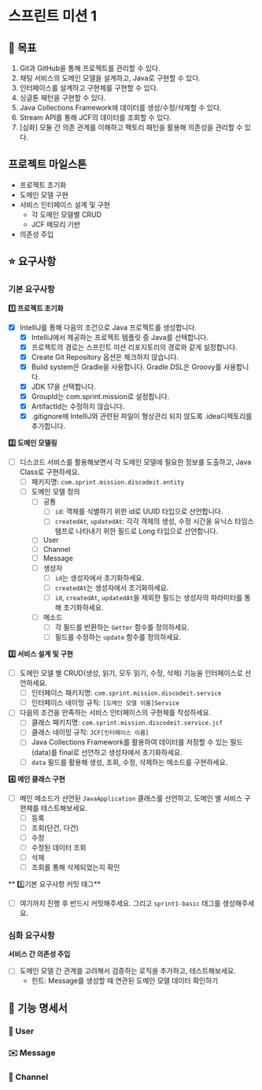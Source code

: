 # 스프린트 미션 1

## 🚀 목표

1. Git과 GitHub을 통해 프로젝트를 관리할 수 있다.
2. 채팅 서비스의 도메인 모델을 설계하고, Java로 구현할 수 있다.
3. 인터페이스를 설계하고 구현체를 구현할 수 있다.
4. 싱글톤 패턴을 구현할 수 있다.
5. Java Collections Framework에 데이터를 생성/수정/삭제할 수 있다.
6. Stream API를 통해 JCF의 데이터를 조회할 수 있다.
7. [심화] 모듈 간 의존 관계를 이해하고 팩토리 패턴을 활용해 의존성을 관리할 수 있다.


## 프로젝트 마일스톤
- 프로젝트 초기화
- 도메인 모델 구현
- 서비스 인터페이스 설계 및 구현
  - 각 도메인 모델별 CRUD
  - JCF 메모리 기반
- 의존성 주입


## ⭐ 요구사항

### 기본 요구사항
**1️⃣ 프로젝트 초기화**
- [x] IntelliJ를 통해 다음의 조건으로 Java 프로젝트를 생성합니다.
  - [x]  IntelliJ에서 제공하는 프로젝트 템플릿 중 Java를 선택합니다.
  - [x]  프로젝트의 경로는 스프린트 미션 리포지토리의 경로와 같게 설정합니다.
  - [x]  Create Git Repository 옵션은 체크하지 않습니다.
  - [x]  Build system은 Gradle을 사용합니다. Gradle DSL은 Groovy를 사용합니다.
  - [x]  JDK 17을 선택합니다.
  - [x]  GroupId는 com.sprint.mission로 설정합니다.
  - [x]  ArtifactId는 수정하지 않습니다.
  - [x]  .gitignore에 IntelliJ와 관련된 파일이 형상관리 되지 않도록 .idea디렉토리를 추가합니다.

**2️⃣ 도메인 모델링**
- [ ] 디스코드 서비스를 활용해보면서 각 도메인 모델에 필요한 정보를 도출하고, Java Class로 구현하세요.
  - [ ] 패키지명: `com.sprint.mission.discodeit.entity`
  - [ ] 도메인 모델 정의
    - [ ] 공통
      - [ ] `id`: 객체를 식별하기 위한 id로 UUID 타입으로 선언합니다.
      - [ ] `createdAt`, `updatedAt`: 각각 객체의 생성, 수정 시간을 유닉스 타임스탬프로 나타내기 위한 필드로 Long 타입으로 선언합니다.
    -[ ] User
    - [ ] Channel
    - [ ] Message
    -[ ] 생성자
      - [ ] `id`는 생성자에서 초기화하세요.
      - [ ] `createdAt`는 생성자에서 초기화하세요.
      - [ ] `id`, `createdAt`, `updatedAt`을 제외한 필드는 생성자의 파라미터를 통해 초기화하세요.
    - [ ] 메소드
      - [ ] 각 필드를 반환하는 `Getter` 함수를 정의하세요.
      - [ ] 필드를 수정하는 `update` 함수를 정의하세요.

**3️⃣ 서비스 설계 및 구현**
- [ ] 도메인 모델 별 CRUD(생성, 읽기, 모두 읽기, 수정, 삭제) 기능을 인터페이스로 선언하세요.
  - [ ] 인터페이스 패키지명: `com.sprint.mission.discodeit.service`
  - [ ] 인터페이스 네이밍 규칙: `[도메인 모델 이름]Service`
- [ ] 다음의 조건을 만족하는 서비스 인터페이스의 구현체를 작성하세요.
  - [ ] 클래스 패키지명: `com.sprint.mission.discodeit.service.jcf`
  - [ ] 클래스 네이밍 규칙: `JCF[인터페이스 이름]`
  - [ ] Java Collections Framework를 활용하여 데이터를 저장할 수 있는 필드(data)를 final로 선언하고 생성자에서 초기화하세요.
  - [ ] `data` 필드를 활용해 생성, 조회, 수정, 삭제하는 메소드를 구현하세요.

**4️⃣ 메인 클래스 구현**
- [ ] 메인 메소드가 선언된 `JavaApplication` 클래스를 선언하고, 도메인 별 서비스 구현체를 테스트해보세요.
  - [ ] 등록
  - [ ] 조회(단건, 다건)
  - [ ] 수정
  - [ ] 수정된 데이터 조회
  - [ ] 삭제
  - [ ] 조회를 통해 삭제되었는지 확인

** 5️⃣기본 요구사항 커밋 태그**
- [ ] 여기까지 진행 후 반드시 커밋해주세요. 그리고 `sprint1-basic` 태그를 생성해주세요.
### 심화 요구사항
**서비스 간 의존성 주입**
- [ ] 도메인 모델 간 관계를 고려해서 검증하는 로직을 추가하고, 테스트해보세요.
    - 힌트: Message를 생성할 때 연관된 도메인 모델 데이터 확인하기


## 📝 기능 명세서

### 🚶 User

### ✉️ Message

### 🚪 Channel